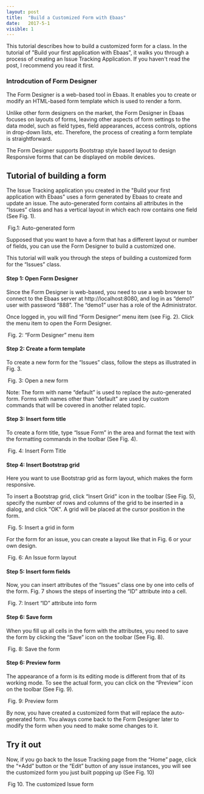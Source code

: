 ```yaml
---
layout: post
title:  "Build a Customized Form with Ebaas"
date:   2017-5-1
visible: 1
---
```


<p class="intro"><span class="dropcap">T</span>his tutorial describes how to build a customized form for a class. In the tutorial of "Build your first application with Ebaas", it walks you through a process of creating an Issue Tracking Application. If you haven't read the post, I recommend you read it first.</p>

### Introdcution of Form Designer

The Form Designer is a web-based tool in Ebaas. It enables you to create or modify an HTML-based form template which is used to render a form. 

Unlike other form designers on the market, the Form Designer in Ebaas focuses on layouts of forms, leaving other aspects of form settings to the data model, such as field types, field appearances, access controls, options in drop-down lists, etc. Therefore, the process of creating a form template is straightforward.

The Form Designer supports Bootstrap style based layout to design Responsive forms that can be displayed on mobile devices. 

## Tutorial of building a form

The Issue Tracking application you created in the "Build your first application with Ebaas" uses a form generated by Ebaas to create and update an issue. The auto-generated form contains all attributes in the “Issues” class and has a vertical layout in which each row contains one field (See Fig. 1).    

<img src="{{'/assets/img/2017-06-10-Fig21.png' | prepend: site.baseurl }}" alt="">
Fig.1: Auto-generated form

Supposed that you want to have a form that has a different layout or number of fields, you can use the Form Designer to build a customized one.

This tutorial will walk you through the steps of building a customized form for the “Issues” class.

#### Step 1: Open Form Designer

Since the Form Designer is web-based, you need to use a web browser to connect to the Ebaas server at http://localhost:8080, and log in as “demo1” user with password “888”. The “demo1” user has a role of the Administrator.

Once logged in, you will find “Form Designer” menu item (see Fig. 2). Click the menu item to open the Form Designer.

<img src="{{'/assets/img/2017-5-1-Fig2.png' | prepend: site.baseurl }}" alt="">
Fig. 2: “Form Designer” menu item

#### Step 2: Create a form template

To create a new form for the “Issues” class, follow the steps as illustrated in Fig. 3.

<img src="{{'/assets/img/2017-5-1-Fig3.png' | prepend: site.baseurl }}" alt="">
Fig. 3: Open a new form

Note: The form with name “default” is used to replace the auto-generated form. Forms with names other than "default" are used by custom commands that will be covered in another related topic.

#### Step 3: Insert form title

To create a form title, type “Issue Form” in the area and format the text with the formatting commands in the toolbar (See Fig. 4). 

<img src="{{'/assets/img/2017-5-1-Fig4.png' | prepend: site.baseurl }}" alt="">
Fig. 4: Insert Form Title

#### Step 4: Insert Bootstrap grid

Here you want to use Bootstrap grid as form layout, which makes the form responsive.

To insert a Bootstrap grid, click “Insert Grid" icon in the toolbar (See Fig. 5), specify the number of rows and columns of the grid to be inserted in a dialog, and click "OK". A grid will be placed at the cursor position in the form.

<img src="{{'/assets/img/2017-5-1-Fig5.png' | prepend: site.baseurl }}" alt="">
Fig. 5: Insert a grid in form

For the form for an issue, you can create a layout like that in Fig. 6 or your own design.

<img src="{{'/assets/img/2017-5-1-Fig6.png' | prepend: site.baseurl }}" alt="">
Fig. 6: An Issue form layout

#### Step 5: Insert form fields

Now, you can insert attributes of the “Issues” class one by one into cells of the form. Fig. 7 shows the steps of inserting the “ID” attribute into a cell.

<img src="{{'/assets/img/2017-5-1-Fig7.png' | prepend: site.baseurl }}" alt="">
Fig. 7: Insert “ID” attribute into form

#### Step 6: Save form

When you fill up all cells in the form with the attributes, you need to save the form by clicking the “Save” icon on the toolbar (See Fig. 8).

<img src="{{'/assets/img/2017-5-1-Fig8.png' | prepend: site.baseurl }}" alt="">
Fig. 8: Save the form

#### Step 6: Preview form

The appearance of a form is its editing mode is different from that of its working mode. To see the actual form, you can click on the “Preview” icon on the toolbar (See Fig. 9).

<img src="{{'/assets/img/2017-5-1-Fig9.png' | prepend: site.baseurl }}" alt="">
Fig. 9: Preview form

By now, you have created a customized form that will replace the auto-generated form. You always come back to the Form Designer later to modify the form when you need to make some changes to it.

## Try it out

Now, if you go back to the Issue Tracking page from the “Home” page, click the “+Add” button or the “Edit” button of any issue instances, you will see the customized form you just built popping up (See Fig. 10)

<img src="{{'/assets/img/2017-5-1-Fig10.png' | prepend: site.baseurl }}" alt="">
Fig 10. The customized Issue form


